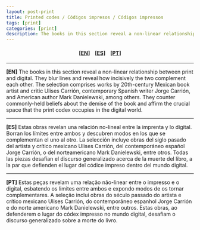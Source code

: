 ```yaml
---
layout: post-print
title: Printed codes / Códigos impresos / Códigos impressos
tags: [print]
categories: [print]
description: The books in this section reveal a non-linear relationship between print and digital. / Estas obras revelan una relación no-lineal entre la imprenta y lo digital. / Estas peças revelam uma relação não-linear entre o impresso e o digital, esbatendo os limites entre ambos e expondo modos de os tornar complementares.
---
```

<h4 align="center"><a href="#EN">[EN]</a>&nbsp;&nbsp;&nbsp; <a href="#ES">[ES]</a> &nbsp;&nbsp;&nbsp;<a href="#PT">[PT]</a> </h4>

---

<a id="EN"/>**[EN]** The books in this section reveal a non-linear relationship between print and digital. They blur lines and reveal how incisively the two complement each other. The selection comprises works by 20th-century Mexican book artist and critic Ulises Carrión, contemporary Spanish writer Jorge Carrión, and American author Mark Danielewski, among others. They counter commonly-held beliefs about the demise of the book and affirm the crucial space that the print codex occupies in the digital world.

---

<a id="ES"/>**[ES]** Estas obras revelan una relación no-lineal entre la imprenta y lo digital. Borran los límites entre ambos y descubren modos en los que se complementan el uno al otro. La selección incluye obras del siglo pasado del artista y crítico mexicano Ulises Carrión, del contemporáneo español Jorge Carrión, o del norteamericano Mark Danielewski, entre otros. Todas las piezas desafían el discurso generalizado acerca de la muerte del libro, a la par que defienden el lugar del códice impreso dentro del mundo digital.

---

<a id="PT"/>**[PT]** Estas peças revelam uma relação não-linear entre o impresso e o digital, esbatendo os limites entre ambos e expondo modos de os tornar complementares. A seleção inclui obras do século passado do artista e crítico mexicano Ulises Carrión, do contemporâneo espanhol Jorge Carrión e do norte americano Mark Danielewski, entre outros. Estas obras, ao defenderem o lugar do códex impresso no mundo digital, desafiam o discurso generalizado sobre a morte do livro.
